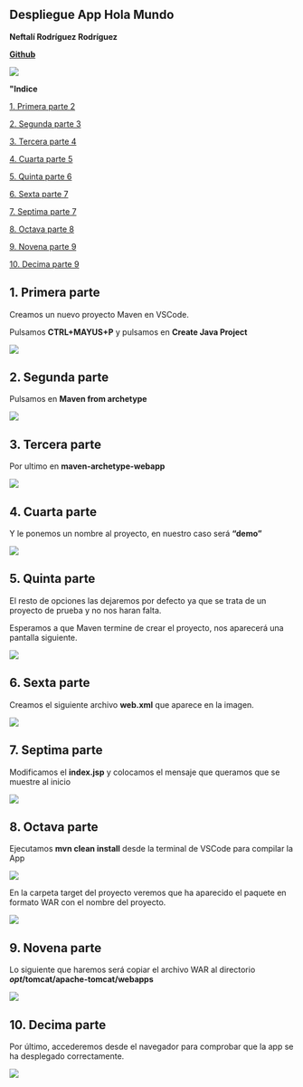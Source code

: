 ﻿## **Despliegue App Hola Mundo**

**Neftalí Rodríguez Rodríguez**

[**Github**](https://github.com/InKu3uS/)

![](imagenes/Tomcat.png)

**"Indice**


[1. Primera parte	2](#id1)

[2. Segunda parte	3](#id1)

[3. Tercera parte	4](#id1)

[4. Cuarta parte	5](#id1)

[5. Quinta parte	6](#id1)

[6. Sexta parte	7](#id1)

[7. Septima parte	7](#id1)

[8. Octava parte	8](#id1)

[9. Novena parte	9](#id1)

[10. Decima parte   9](#id10)





## **1. Primera parte**

Creamos un nuevo proyecto Maven en VSCode.

Pulsamos **CTRL+MAYUS+P** y pulsamos en **Create Java Project**

![](imagenes/1.png)










## **2. Segunda parte**

Pulsamos en **Maven from archetype**

![](imagenes/2.png)











## **3. Tercera parte**

Por ultimo en **maven-archetype-webapp**

![](imagenes/3.png)










## **4. Cuarta parte**

Y le ponemos un nombre al proyecto, en nuestro caso será **“demo”**

![](imagenes/4.png)








## **5. Quinta parte**

El resto de opciones las dejaremos por defecto ya que se trata de un proyecto de prueba y no nos haran falta.

Esperamos a que Maven termine de crear el proyecto, nos aparecerá una pantalla siguiente.


![](imagenes/5.png)








## **6. Sexta parte**

Creamos el siguiente archivo **web.xml** que aparece en la imagen.

![](imagenes/6.png)

## **7. Septima parte**
Modificamos el **index.jsp** y colocamos el mensaje que queramos que se muestre al inicio

![](imagenes/7.png)











## **8. Octava parte**

Ejecutamos **mvn clean install** desde la terminal de VSCode para compilar la App

![](imagenes/8.png)

En la carpeta target del proyecto veremos que ha aparecido el paquete en formato WAR con el nombre del proyecto.


![](imagenes/9.png)











## **9. Novena parte**

Lo siguiente que haremos será copiar el archivo WAR al directorio ***opt*/tomcat/apache-tomcat/webapps**

![](imagenes/10.png)


## **10. Decima parte**

Por último, accederemos desde el navegador para comprobar que la app se ha desplegado correctamente.

![](imagenes/11.png)
